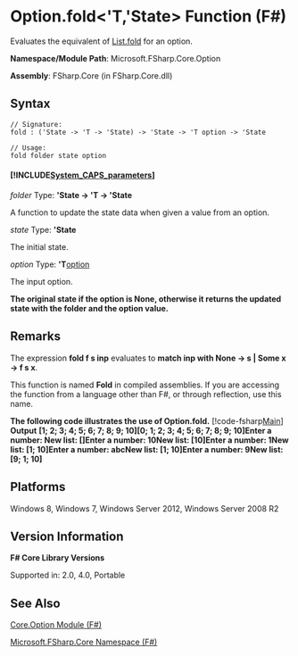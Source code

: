# Option.fold<'T,'State> Function (F#)

Evaluates the equivalent of [List.fold](http://msdn.microsoft.com/en-us/library/c272779e-bae7-4983-8d7f-16b345bb33a0) for an option.

**Namespace/Module Path**: Microsoft.FSharp.Core.Option

**Assembly**: FSharp.Core (in FSharp.Core.dll)


## Syntax

```
// Signature:
fold : ('State -> 'T -> 'State) -> 'State -> 'T option -> 'State

// Usage:
fold folder state option
```

#### [!INCLUDE[System_CAPS_parameters](//System/Token/System_CAPS_parameters_md.md)]
*folder*
Type: **'State -&gt; 'T -&gt; 'State**


A function to update the state data when given a value from an option.


*state*
Type: **'State**


The initial state.


*option*
Type: **'T**[option](http://msdn.microsoft.com/en-us/library/b08add48-34bf-4410-80a1-ef6a8daddc58)


The input option.



**The original state if the option is None, otherwise it returns the updated state with the folder and the option value.**
## Remarks
The expression **fold f s inp** evaluates to **match inp with None -&gt; s | Some x -&gt; f s x**.

This function is named **Fold** in compiled assemblies. If you are accessing the function from a language other than F#, or through reflection, use this name.

**The following code illustrates the use of Option.fold.**
[!code-fsharp[Main](snippets/fsoptions/snippet4.fs)]
**Output**
**[1; 2; 3; 4; 5; 6; 7; 8; 9; 10][0; 1; 2; 3; 4; 5; 6; 7; 8; 9; 10]Enter a number: New list: []Enter a number: 10New list: [10]Enter a number: 1New list: [1; 10]Enter a number: abcNew list: [1; 10]Enter a number: 9New list: [9; 1; 10]**
## Platforms
Windows 8, Windows 7, Windows Server 2012, Windows Server 2008 R2


## Version Information
**F# Core Library Versions**

Supported in: 2.0, 4.0, Portable




## See Also
[Core.Option Module &#40;F&#35;&#41;](Core.Option+Module+%28FSharp%29.md)

[Microsoft.FSharp.Core Namespace &#40;F&#35;&#41;](Microsoft.FSharp.Core+Namespace+%28FSharp%29.md)

